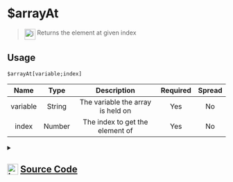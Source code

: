 # $arrayAt
> <img align="top" src="https://upload.wikimedia.org/wikipedia/commons/thumb/e/e4/Infobox_info_icon.svg/160px-Infobox_info_icon.svg.png?20150409153300" alt="image" width="25" height="auto"> Returns the element at given index
## Usage
```
$arrayAt[variable;index]
```
| Name | Type | Description | Required | Spread
| :---: | :---: | :---: | :---: | :---: |
variable | String | The variable the array is held on | Yes | No
index | Number | The index to get the element of | Yes | No
<details>
<summary>
    
## <img align="top" src="https://cdn4.iconfinder.com/data/icons/iconsimple-logotypes/512/github-512.png" alt="image" width="25" height="auto">  [Source Code](https://github.com/tryforge/ForgeScript-V2/blob/main/src/native/arrayAt.ts)
    
</summary>
    
```ts
import { ArgType, NativeFunction, Return } from "../structures"

export default new NativeFunction({
    name: "$arrayAt",
    version: "1.0.0",
    description: "Returns the element at given index",
    unwrap: true,
    brackets: true,
    args: [
        {
            name: "variable",
            description: "The variable the array is held on",
            type: ArgType.String,
            rest: false,
            required: true
        },
        {
            name: "index",
            type: ArgType.Number,
            description: "The index to get the element of",
            rest: false,
            required: true
        }
    ],
    execute(ctx, [ variable, index ]) {
        const arr = ctx.getEnvironmentKey([ variable ])
        return Return.successJSON(Array.isArray(arr) ? arr.at(index) : undefined)
    },
})
```
    
</details>
